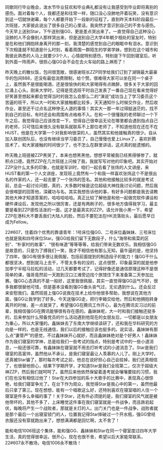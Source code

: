 <!---
title:: 毕业不散场
date:: 2014-06-25 21:08
categories:: 生活读书新知
tags:: life
-->
同歌同行毕业晚会，泼水节毕业狂欢和毕业典礼都没有让我感受到毕业即将离别的感伤。面对着每个人，我都还是和往常一样，随口没心没肺地开着玩笑，没有意识到这一切就快谢幕，每个人都要开始下一段新的征程了。直到昨天本科阶段最后一次班搓，大家彼此说出了很多自己的心里话，我突然才意识到自己的不舍与感伤。今天早上送别Star，下午送别强GG，更是差点哭出来了。一直觉得自己这种没心没肺的人不会像别人那样哭出来，但是送别自己大学4年朝夕相处的室友时，特别是在和他们拥抱转身离开的那一刻，我清楚的感觉到自己的眼眶中有泪水。意识到下次相逢就不知道是什么时刻，看着周围一群陌生的学弟学妹，想到在这个城市和我彼此熟悉的人马上就要少3个人，心情就特别感伤，特别是下午回到寝室后，听到外面一阵雨声，很担心强GG会不会在去火车站的路上淋雨了！

昨天晚上的散伙饭，包间很宽敞，很感谢班长ZZP同学给我们订到了湖锦最大最豪华的包间888，还没有最低消费限制，给个赞。很难得大家可以坐在同一个桌子上，虽然我不是很能喝酒，还是很愉快的和大家喝得有点微醉，很多关于大家的回忆涌上心头。刚来大学时，记得是竞选班干时自己发表了一番自己现在看来觉得好好笑甚至想起来都会觉得当时的我怎么会那么二的“演说”成功当上了学习委员这个苦逼的班干，所以大一时和大家接触都比较多，天天通知什么时候交作业，然后收作业，甚至还干过点名这种惨无人道的事情！其实大一那一年过得挺迷茫的，找不到自己的目标，有时还会和周围有点格格不入。在和一个很懂我的老师聊过一个下午之后，我觉得自己应该改变一下，觉得自己很幸运无论在哪里都会遇到指点自己的老师，只可惜后来很久没有联系就联系不上那位老师了，不知道他现在还在不在HUST，他是在大学第一个对我影响很深的人，虽然其实和他接触真的很少。自从加入联创团队后，也没有继续当学习委员了，自己慢慢也爱上Linux了，喜欢折腾技术了，和大家接触的时间很少了，也不怎么在群里讲话，这点真的挺遗憾的。

昨天晚上班搓被ZZP黑哭了，本来也想黑黑他，想想平常被我已经黑得够惨了，就积点口德。竟然ZZP在几次班搓上问候了我，我就写写对他的印象吧。其实开始对ZZP没什么太多的印象，也就是军训时，咱们一起去看了张炜的人文讲座，来HUST看的第一个人文讲座，发现班上竟然有一个和我一样喜欢张炜这个不是很出名的作家的人，还一起去要了一个张炜的签名。其他和他接触比较多的就是考试前，总会一起讨论问题，真的，大多数时候是这位超级大神找我讨论问题，然后我会很嘚瑟的回答他，深藏功与名。其实我想告诉他的事，有好多问题都是我去请教其他大神才知道答案的，哈哈哈哈哈。真正比较了解他是和他一起做完软件课设和硬件课设后，发现他之所以很厉害，还是有两刷子的，很多地方值得我学习，最主要是看到ZZP感性活泼的一面，这才是最真实的ZZP。请允许我小黑一下，希望ZZP在港科大不要丢我们大陆人的脸，然后不要犯法在HK流落街头，最后愿早日成为Fellow。

22#607，住着四个优秀的靠谱青年：1号床位强GG、二号床位鑫妹妹、三号床位也就是我和四号床位Star。强GG给我们留下无数段子，什么“海带和紫菜的区别”、“朴家村的故事”、“很有味道”等等等等，给我们带来无数欢乐。我相信强GG是故意的，只是为了搏我们一笑，我才不相信他有那么无知，最牛逼的是，他坚持了四年。强GG有很多很让我佩服，包括前面提到的制造段子的能力！强GG干什么都很坚决，想到就马上去干，不管太多有的没的，这点很赞，印象最深的就是他参加李宁半程马拉松的活动，过几天都要考试了，记得好像还是通信原理这种不是很简单的课，强哥竟然前一天跑到汉口江滩旁边找个旅馆住下来准备第二天参加比赛。强GG心态真的不是一般好，这里我很佩服，其实一直觉得强GG运气不好，很多我都很替他可惜，但是基本没看到强GG垂头丧气过，无论遇到什么。还会反过来安慰我们。虽然班搓上强GG说我在技术上给你他很多帮助，我想说在其他方面，强GG让我学到了好多。今天送强GG走，把行李箱交给他，然后和他拥抱转身离开的时候，差一点就哭了，希望强GG在腾讯工作开心，最为在腾讯实习过的前辈，我相信强GG在腾讯能够很有存在感的。鑫妹妹呢，大一时和我们接触还挺多的，后来参加什么预备党员的什么活动遇到他现在的女朋友后，一切都是以女朋友为重心，所以大家懂的。鑫妹妹去了东南大学继续读研了，还和我在华科研究的方向是一样的，也是无线通信，我们以后的接触应该也挺多的。说实话，鑫妹妹有那么点“妻管严”的感觉，不过鑫妹妹开心就好，而且鑫妹妹绝对是个好男人！鑫妹妹作为我们寝室的学神，总是给我们一些考试的指点，特别是考试中的一些小道消息，一般还很可靠，有鑫妹妹在寝室就不用去打听考试的小道消息了。Star是我们寝室的高富帅，虽然他从不承认，是我们寝室最让人羡慕的人儿了。刚上大学时，还真被Star骗了，那时每次考试之前，他总在说好担心自己会挂掉，我们还真相信了，也很替他担心，结果下学期开学，才知道Star是我们全班第二，仅次于超级大神ZZP，然后我们就呵呵了。虽然后来他依然保留着逢考就会嚷嚷要挂的习惯，我们在也没有相信过他了！Star在大四参加的系十大歌手的比赛中，表现真心很惊艳，给我们寝室争光了。在台下作为观众，我觉得Star是我心中的第一，虽然他最后只拿了第三。现在想想，能有一个唱歌这么好，还特别喜欢在寝室唱的人住一个寝室是件多么幸福的事了！关于Star，还有件必须提的是，我们寝室的风气就是被他带坏的，其他不多了，上床睡觉这件事在我们寝室就是一件战争，而且跌宕起伏，每晚将产生一个战败者，那就是关灯的人。出门关门也是一件战争，战败者就是那个最后一个出寝室锁门的人，位置我记得Star摔破过一个开水瓶，强GG曾经衣服还没有穿就跑出来了。想想满满都是回忆啊，太不舍了！

能和电信1006班这个集体，能和强GG、鑫妹妹和Star在同一个寝室度过四年大学生活，真的觉得很幸运，很开心，现在也很不舍，希望以后大家能常联系，22#607永不散场，电信1006永不散场！